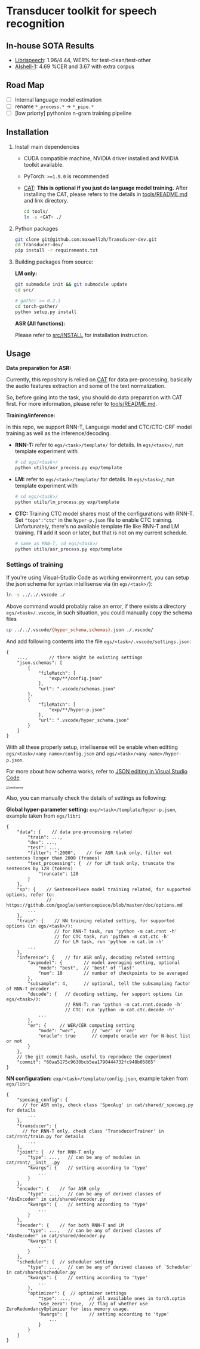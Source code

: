 # Transducer toolkit for speech recognition

## In-house SOTA Results 

- [Librispeech](egs/libri): 1.96/4.44, WER% for test-clean/test-other
- [AIshell-1](egs/aishell): 4.69 %CER and 3.67 with extra corpus

## Road Map

- [ ] Internal language model estimation
- [ ] rename `*_process.*` -> `*_pipe.*`
- [ ] \[low priorty\] pythonize n-gram training pipeline

## Installation

1. Install main dependencies
  
   - CUDA compatible machine, NVIDIA driver installed and NVIDIA toolkit available.
   - PyTorch: `>=1.9.0` is recommended
   - [CAT](https://github.com/thu-spmi/CAT): **This is optional if you just do language model training.** 
      After installing the CAT, please refers to the details in [tools/README.md](tools/README.md)
     and link directory.
     
      ```bash
      cd tools/
      ln -s <CAT> ./
      ```
   
2. Python packages

   ```bash
   git clone git@github.com:maxwellzh/Transducer-dev.git
   cd Transducer-dev/
   pip install -r requirements.txt
   ```

3. Building packages from source:

   **LM only:**
   
   ```bash
   git submodule init && git submodule update
   cd src/
   
   # gather >= 0.2.1
   cd torch-gather/
   python setup.py install
   ```
   
   **ASR (All functions):**
   
   Please refer to [src/INSTALL](src/INSTALL) for installation instruction.

## Usage

**Data preparation for ASR:**

Currently, this repository is relied on [CAT](https://github.com/thu-spmi/CAT) for data pre-processing, basically the audio features extraction and some of the text normalization.

So, before going into the task, you should do data preparation with CAT first. For more information, please refer to [tools/README.md](tools/README.md).

**Training/inference:**

In this repo, we support RNN-T, Language model and CTC/CTC-CRF model training as well as the inference/decoding.

- **RNN-T:** refer to `egs/<task>/template/` for details. In `egs/<task>/`, run template experiment with

  ```bash
  # cd egs/<task>/
  python utils/asr_process.py exp/template
  ```

- **LM:** refer to `egs/<task>/template/` for details. In `egs/<task>/`, run template experiment with

  ```bash
  # cd egs/<task>/
  python utils/lm_process.py exp/template
  ```

- **CTC:** Training CTC model shares most of the configurations with RNN-T. Set `"topo":"ctc"` in the `hyper-p.json` file to enable CTC training.
 Unfortunately, there's no available template file like RNN-T and LM training. 
 I'll add it soon or later, but that is not on my current schedule.

  ```bash
  # same as RNN-T, cd egs/<task>/
  python utils/asr_process.py exp/template
  ```

### Settings of training

If you're using Visual-Studio Code as working environment, you can setup the json schema for syntax intellisense via (in `egs/<task>/`):

```bash
ln -s ../../.vscode ./
```

Above command would probably raise an error, if there exists a directory `egs/<task>/.vscode`, in such situation, you could manually copy the schema files

```bash
cp ../../.vscode/{hyper_schema,schemas}.json ./.vscode/
```

And add following contents into the file `egs/<task>/.vscode/settings.json`:

```
{
    ...,		// there might be existing settings
    "json.schemas": [
        {
            "fileMatch": [
                "exp/**/config.json"
            ],
            "url": ".vscode/schemas.json"
        },
        {
            "fileMatch": [
                "exp/**/hyper-p.json"
            ],
            "url": ".vscode/hyper_schema.json"
        }
    ]
}
```

With all these properly setup, intellisense will be enable when editting `egs/<task>/<any name>/config.json` and `egs/<task>/<any name>/hyper-p.json`.

For more about how schema works, refer to [JSON editing in Visual Studio Code](https://code.visualstudio.com/docs/languages/json)

<img src="assets/intellisense.gif" alt="intellisense" style="zoom:50%;" />
  
Also, you can manually check the details of settings as following:

**Global hyper-parameter setting:** `exp/<task>/template/hyper-p.json`, example taken from `egs/libri`

```
{
    "data": {    // data pre-processing related
        "train": ...,
        "dev": ...,
        "test": ...,
        "filter": ":2000",    // for ASR task only, filter out sentences longer than 2000 (frames)
        "text_processing": {  // for LM task only, truncate the sentences by 128 (tokens)
            "truncate": 128
        }
    },
    "sp": {    // SentencePiece model training related, for supported options, refer to:
               // https://github.com/google/sentencepiece/blob/master/doc/options.md 
        ...
    },
    "train": {    // NN training related setting, for supported options (in egs/<task>/):
                  // for RNN-T task, run 'python -m cat.rnnt -h'
                  // for CTC task, run 'python -m cat.ctc -h'
                  // for LM task, run 'python -m cat.lm -h'
        ...
    },
    "inference": {    // for ASR only, decoding related setting
        "avgmodel": {        // model averaging setting, optional
            "mode": "best",  // 'best' of 'last'
            "num": 10        // number of checkpoints to be averaged
        },
        "subsample": 4,      // optional, tell the subsampling factor of RNN-T encoder
        "decode": {   // decoding setting, for support options (in egs/<task>/):
                      // RNN-T: run 'python -m cat.rnnt.decode -h'
                      // CTC: run 'python -m cat.ctc.decode -h'
            ...
        },
        "er": {		// WER/CER computing setting
            "mode": "wer",		// 'wer' or 'cer'
            "oracle": true		// compute oracle wer for N-best list or not
        }
    },
    // the git commit hash, useful to reproduce the experiment
    "commit": "60aa5175c9630bcb5ea1790444732fc948b05865"
}
```

**NN configuration:** `exp/<task>/template/config.json`, example taken from `egs/libri`

```
{
    "specaug_config": {
      // for ASR only, check class 'SpecAug' in cat/shared/_specaug.py for details
        ...
    },
    "transducer": {
      // for RNN-T only, check class 'TransducerTrainer' in cat/rnnt/train.py for details
        ...
    },
    "joint": {	// for RNN-T only
        "type": ...,   // can be any of modules in cat/rnnt/__init__.py
        "kwargs": {    // setting according to 'type'
            ...
        }
    },
    "encoder": {	// for ASR only
        "type": ...,   // can be any of derived classes of 'AbsEncoder' in cat/shared/encoder.py
        "kwargs": {    // setting according to 'type'
            ...
        }
    },
    "decoder": {	// for both RNN-T and LM
        "type": ...,   // can be any of derived classes of 'AbsDecoder' in cat/shared/decoder.py 
        "kwargs": {
            ...
        }
    },
    "scheduler": {	// scheduler setting
        "type": ...,   // can be any of derived classes of `Scheduler` in cat/shared/scheduler.py
        "kwargs": {    // setting according to 'type'
            ...
        },
        "optimizer": {  // optimizer settings
            "type": ...,       // all available ones in torch.optim
            "use_zero": true,  // flag of whether use ZeroRedundancyOptimizer for less memory usage.
            "kwargs": {        // setting according to 'type'
                ...
            }
        }
    }
}
```

